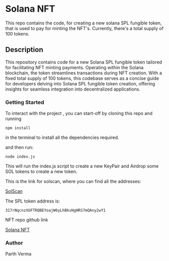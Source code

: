 # Solana NFT 

This repo contains the code, for creating a new solana SPL fungible token, that is used to pay for minting the NFT's.
Currently, there's a total supply of 100 tokens.
## Description

This repository contains code for a new Solana SPL fungible token tailored for facilitating NFT minting payments. Operating within the Solana blockchain, the token streamlines transactions during NFT creation. With a fixed total supply of 100 tokens, this codebase serves as a concise guide for developers delving into Solana SPL fungible token creation, offering insights for seamless integration into decentralized applications.

### Getting Started

To interact with the project , you can start-off by cloning this repo and running

```
npm install 
```

in the terminal to install all the dependencies required.

and then run:

```
node index.js
```

This will run the index.js script to create a new KeyPair and Airdrop some SOL tokens to create a new token.

This is the link for solscan, where you can find all the addresses:


[SolScan](https://explorer.solana.com/?cluster=devnet)


The SPL token address is:

```
317rNqcnzXUFTRQBEYoajW6yLhBkvHgHRS7mQAny2wY1
```

NFT repo github link 


[Solana NFT](https://github.com/ethParth/Sol_Beg_Mod_3_NFT)

### Author

Parth Verma
